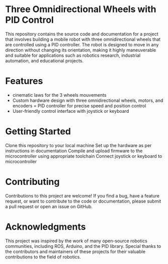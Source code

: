 # Three Omnidirectional Wheels with PID Control
This repository contains the source code and documentation for a project that involves building a mobile robot with three omnidirectional wheels that are controlled using a PID controller. The robot is designed to move in any direction without changing its orientation, making it highly maneuverable and suitable for applications such as robotics research, industrial automation, and educational projects.

# Features
- cinematic laws for the 3 wheels mouvements
- Custom hardware design with three omnidirectional wheels, motors, and encoders
= PID controller for precise speed and position control
- User-friendly control interface with joystick or keyboard

# Getting Started
Clone this repository to your local machine
Set up the hardware as per instructions in documentation
Compile and upload firmware to the microcontroller using appropriate toolchain
Connect joystick or keyboard to microcontroller

# Contributing
Contributions to this project are welcome! If you find a bug, have a feature request, or want to contribute to the code or documentation, please submit a pull request or open an issue on GitHub.


# Acknowledgments
This project was inspired by the work of many open-source robotics communities, including ROS, Arduino, and the PID library. Special thanks to the contributors and maintainers of these projects for their valuable contributions to the field of robotics.
